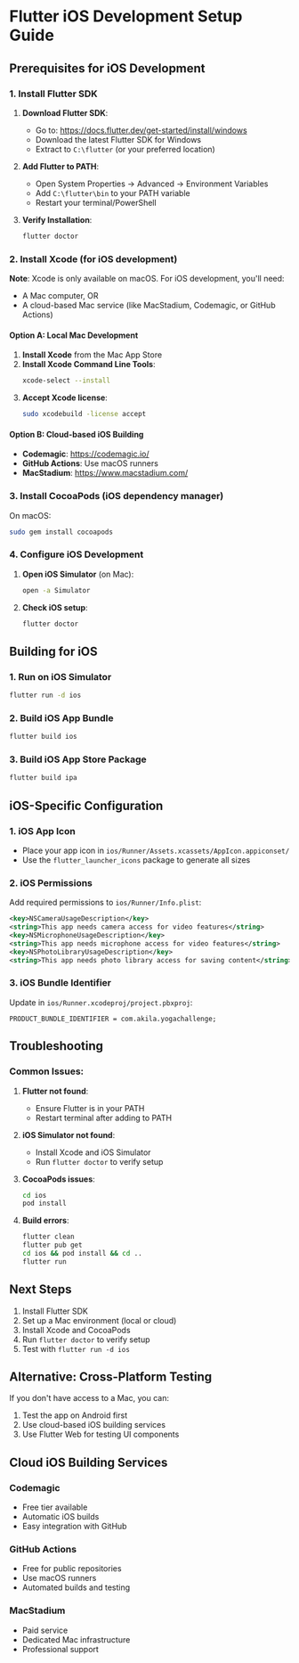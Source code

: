 # Flutter iOS Development Setup Guide

## Prerequisites for iOS Development

### 1. Install Flutter SDK

1. **Download Flutter SDK**:
   - Go to: https://docs.flutter.dev/get-started/install/windows
   - Download the latest Flutter SDK for Windows
   - Extract to `C:\flutter` (or your preferred location)

2. **Add Flutter to PATH**:
   - Open System Properties → Advanced → Environment Variables
   - Add `C:\flutter\bin` to your PATH variable
   - Restart your terminal/PowerShell

3. **Verify Installation**:
   ```bash
   flutter doctor
   ```

### 2. Install Xcode (for iOS development)

**Note**: Xcode is only available on macOS. For iOS development, you'll need:
- A Mac computer, OR
- A cloud-based Mac service (like MacStadium, Codemagic, or GitHub Actions)

#### Option A: Local Mac Development
1. **Install Xcode** from the Mac App Store
2. **Install Xcode Command Line Tools**:
   ```bash
   xcode-select --install
   ```
3. **Accept Xcode license**:
   ```bash
   sudo xcodebuild -license accept
   ```

#### Option B: Cloud-based iOS Building
- **Codemagic**: https://codemagic.io/
- **GitHub Actions**: Use macOS runners
- **MacStadium**: https://www.macstadium.com/

### 3. Install CocoaPods (iOS dependency manager)

On macOS:
```bash
sudo gem install cocoapods
```

### 4. Configure iOS Development

1. **Open iOS Simulator** (on Mac):
   ```bash
   open -a Simulator
   ```

2. **Check iOS setup**:
   ```bash
   flutter doctor
   ```

## Building for iOS

### 1. Run on iOS Simulator
```bash
flutter run -d ios
```

### 2. Build iOS App Bundle
```bash
flutter build ios
```

### 3. Build iOS App Store Package
```bash
flutter build ipa
```

## iOS-Specific Configuration

### 1. iOS App Icon
- Place your app icon in `ios/Runner/Assets.xcassets/AppIcon.appiconset/`
- Use the `flutter_launcher_icons` package to generate all sizes

### 2. iOS Permissions
Add required permissions to `ios/Runner/Info.plist`:

```xml
<key>NSCameraUsageDescription</key>
<string>This app needs camera access for video features</string>
<key>NSMicrophoneUsageDescription</key>
<string>This app needs microphone access for video features</string>
<key>NSPhotoLibraryUsageDescription</key>
<string>This app needs photo library access for saving content</string>
```

### 3. iOS Bundle Identifier
Update in `ios/Runner.xcodeproj/project.pbxproj`:
```
PRODUCT_BUNDLE_IDENTIFIER = com.akila.yogachallenge;
```

## Troubleshooting

### Common Issues:

1. **Flutter not found**:
   - Ensure Flutter is in your PATH
   - Restart terminal after adding to PATH

2. **iOS Simulator not found**:
   - Install Xcode and iOS Simulator
   - Run `flutter doctor` to verify setup

3. **CocoaPods issues**:
   ```bash
   cd ios
   pod install
   ```

4. **Build errors**:
   ```bash
   flutter clean
   flutter pub get
   cd ios && pod install && cd ..
   flutter run
   ```

## Next Steps

1. Install Flutter SDK
2. Set up a Mac environment (local or cloud)
3. Install Xcode and CocoaPods
4. Run `flutter doctor` to verify setup
5. Test with `flutter run -d ios`

## Alternative: Cross-Platform Testing

If you don't have access to a Mac, you can:
1. Test the app on Android first
2. Use cloud-based iOS building services
3. Use Flutter Web for testing UI components

## Cloud iOS Building Services

### Codemagic
- Free tier available
- Automatic iOS builds
- Easy integration with GitHub

### GitHub Actions
- Free for public repositories
- Use macOS runners
- Automated builds and testing

### MacStadium
- Paid service
- Dedicated Mac infrastructure
- Professional support


